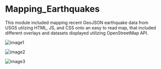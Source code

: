 # Mapping_Earthquakes

This module included mapping recent GeoJSON earthquake data from USGS utilzing HTML, JS, and CSS onto an easy to read map, that included different overlays and datasets displayed utilizing OpenStreetMap API. 

![image1](https://user-images.githubusercontent.com/84742544/133638682-33644c48-b1df-45b3-90ef-77f730368766.PNG)

![image2](https://user-images.githubusercontent.com/84742544/133638677-8402dcb3-78cc-4856-8335-0199751870d3.PNG)

![image3](https://user-images.githubusercontent.com/84742544/133638681-18c9e0ca-df76-4cbf-85e8-817f5957f49b.PNG)

